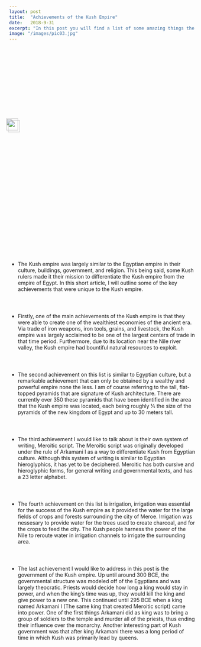 ```yaml
---
layout: post
title:  "Achievements of the Kush Empire"
date:   2018-9-31
excerpt: "In this post you will find a list of some amazing things the Kush Empire achieved!"
image: "/images/pic03.jpg"
---
```


<!--<figure data-map="https://upload.wikimedia.org/wikipedia/commons/1/1a/Egypt_kush.svg" width="504" style="float: left; margin-right: 30px;">
</figure>-->
<div style="background: url(https://upload.wikimedia.org/wikipedia/commons/1/1a/Egypt_kush.svg); background-size: cover; width: 504px; height: 578px; float: left; margin-right: 30px;">
  <img width="32px" src="https://chtsai88.github.io/wh9-kush/images/iron-ore.svg" style="position: absolute; left: 220px; top: 375px;">
  <img width="32px" src="https://chtsai88.github.io/wh9-kush/images/iron-ore.svg" style="position: absolute; left: 225px; top: 380px;">
</div>


<div class="row">
		<div class="6u 12u$(small)">
			<ul>
				<li>The Kush empire was largely similar to the Egyptian empire in their culture, buildings, government, and religion. This being said, some Kush rulers made it their mission to differentiate the Kush empire from the empire of Egypt. In this short article, I will outline some of the key achievements that were unique to the Kush empire.</li>
				<header>
		<h3> </h3>
	</header>
				<li>Firstly, one of the main achievements of the Kush empire is that they were able to create one of the wealthiest economies of the ancient era. Via trade of iron weapons, iron tools, grains, and livestock, the Kush empire was largely acclaimed to be one of the largest centers of trade in that time period. Furthermore, due to its location near the Nile river valley, the Kush empire had bountiful natural resources to exploit.</li>
						<header>
		<h3> </h3>
	</header>
				<li>The second achievement on this list is similar to Egyptian culture, but a remarkable achievement that can only be obtained by a wealthy and powerful empire none the less. I am of course referring to the tall, flat-topped pyramids that are signature of Kush architecture. There are currently over 350 these pyramids that have been identified in the area that the Kush empire was located, each being roughly ⅕ the size of the pyramids of the new kingdom of Egypt and up to 30 meters tall.</li>
						<header>
		<h3> </h3>
	</header>
				<li>The third achievement I would like to talk about is their own system of writing, Meroitic script. The Meroitic script was originally developed under the rule of Arkamani I as a way to differentiate Kush from Egyptian culture. Although this system of writing is similar to Egyptian hieroglyphics, it has yet to be deciphered. Meroitic has both cursive and hieroglyphic forms, for general writing and governmental texts, and has a 23 letter alphabet.</li>
						<header>
		<h3> </h3>
	</header>
				<li>The fourth achievement on this list is irrigation, irrigation was essential for the success of the Kush empire as it provided the water for the large fields of crops and forests surrounding the city of Meroe. Irrigation was nessesary to provide water for the trees used to create charcoal, and for the crops to feed the city. The Kush people harness the power of the Nile to reroute water in irrigation channels to irrigate the surrounding area.</li>
						<header>
		<h3> </h3>
	</header>
				<li>The last achievement I would like to address in this post is the government of the Kush empire. Up until around 300 BCE, the governmental structure was modeled off of the Egyptians and was largely theocratic. Priests would decide how long a king would stay in power, and when the king’s time was up, they would kill the king and give power to a new one. This continued until 295 BCE when a king named Arkamani I (The same king that created Meroitic script) came into power. One of the first things Arkamani did as king was to bring a group of soldiers to the temple and murder all of the priests, thus ending their influence over the monarchy. Another interesting part of Kush government was that after king Arkamani there was a long period of time in which Kush was primarily lead by queens.</li>
			</ul>
		</div>





